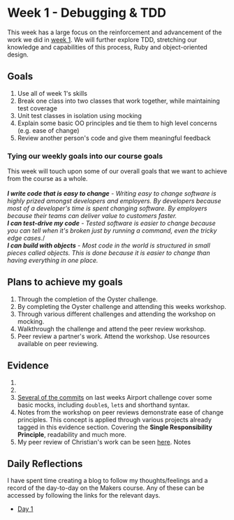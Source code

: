 # Week 1 - Debugging & TDD
This week has a large focus on the reinforcement and advancement of the work we did in [week 1](https://github.com/adamwoodcock98/MakersPortfolio/blob/main/Week1.md). We will further explore TDD, stretching our knowledge and capabilities of this process, Ruby and object-oriented design.

## Goals
1. Use all of week 1's skills
2. Break one class into two classes that work together, while maintaining test coverage
3. Unit test classes in isolation using mocking
4. Explain some basic OO principles and tie them to high level concerns (e.g. ease of change)
5. Review another person's code and give them meaningful feedback

### Tying our weekly goals into our course goals
This week will touch upon some of our overall goals that we want to achieve from the course as a whole.<br /><br />
**_I write code that is easy to change_** *- Writing easy to change software is highly prized amongst developers and employers. By developers because most of a developer's time is spent changing software. By employers because their teams can deliver value to customers faster.*<br />
**_I can test-drive my code_** *- Tested software is easier to change because you can tell when it's broken just by running a command, even the tricky edge cases.*/<br />
**_I can build with objects_** *- Most code in the world is structured in small pieces called objects. This is done because it is easier to change than having everything in one place.*

## Plans to achieve my goals
1. Through the completion of the Oyster challenge.
2. By completing the Oyster challenge and attending this weeks workshop.
3. Through various different challenges and attending the workshop on mocking.
4. Walkthrough the challenge and attend the peer review workshop.
5. Peer review a partner's work. Attend the workshop. Use resources available on peer reviewing.

## Evidence
1.
2.
3. [Several of the commits](https://github.com/adamwoodcock98/airport_challenge/commits/main) on last weeks Airport challenge cover some basic mocks, including `double`s, `let`s and shorthand syntax.
4. Notes from the workshop on peer reviews demonstrate ease of change principles. This concept is applied through various projects already tagged in this evidence section. Covering the __Single Responsibility Principle__, readability and much more.
5. My peer review of Christian's work can be seen [here](). Notes 

## Daily Reflections
I have spent time creating a blog to follow my thoughts/feelings and a record of the day-to-day on the Makers course. Any of these can be accessed by following the links for the relevant days.
* [Day 1](https://medium.com/@adam.woodcock98/6ba113e5a65d)
